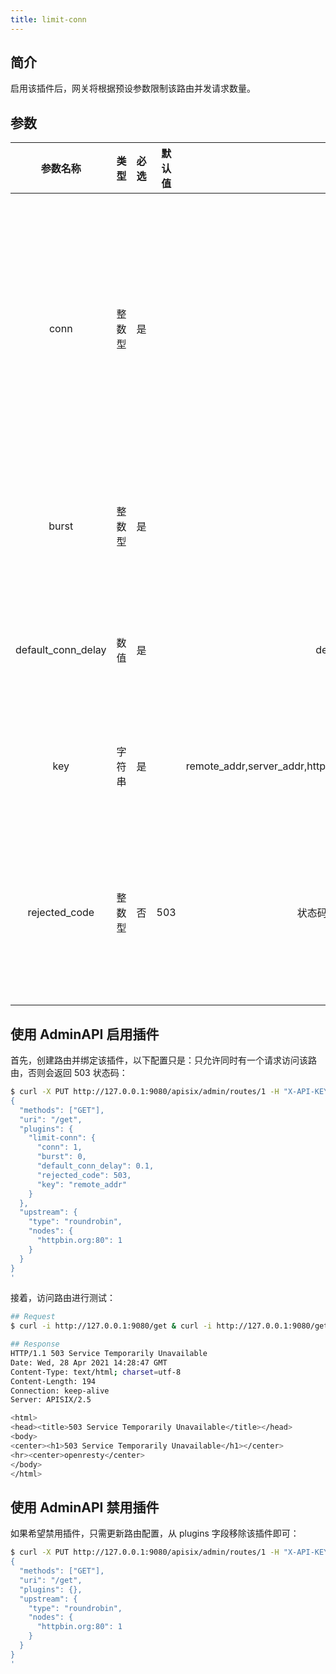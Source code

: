 ```yaml
---
title: limit-conn
---
```


<!--
#
# Licensed to the Apache Software Foundation (ASF) under one or more
# contributor license agreements.  See the NOTICE file distributed with
# this work for additional information regarding copyright ownership.
# The ASF licenses this file to You under the Apache License, Version 2.0
# (the "License"); you may not use this file except in compliance with
# the License.  You may obtain a copy of the License at
#
#     http://www.apache.org/licenses/LICENSE-2.0
#
# Unless required by applicable law or agreed to in writing, software
# distributed under the License is distributed on an "AS IS" BASIS,
# WITHOUT WARRANTIES OR CONDITIONS OF ANY KIND, either express or implied.
# See the License for the specific language governing permissions and
# limitations under the License.
#
-->

## 简介

启用该插件后，网关将根据预设参数限制该路由并发请求数量。

## 参数

|      参数名称      |  类型  | 必选  | 默认值 |                                 使用范围                                  |                                      描述                                      |
| :----------------: | :----: | :---: | :----: | :-----------------------------------------------------------------------: | :----------------------------------------------------------------------------: |
|        conn        | 整数型 |  是   |        |                                 conn > 0                                  | 允许的最大并发请求数量。大于 conn 但小于 `conn + burst` 的请求，将被延迟处理。 |
|       burst        | 整数型 |  是   |        |                                burst >= 0                                 |                        允许被延迟处理的并发请求数量量。                        |
| default_conn_delay |  数值  |  是   |        |                          default_conn_delay > 0                           |                         默认的典型请求的处理延迟时间。                         |
|        key         | 字符串 |  是   |        | remote_addr,server_addr,http_x_real_ip,http_x_forwarded_for,consumer_name |                           用于限制并发级别的关键字。                           |
|   rejected_code    | 整数型 |  否   |  503   |             状态码介于 200～599                     conn > 0              |             当并发请求数量超过 `conn + burst` 后，将返回该状态码。             |

## 使用 AdminAPI 启用插件

首先，创建路由并绑定该插件，以下配置只是：只允许同时有一个请求访问该路由，否则会返回 503 状态码：

```bash
$ curl -X PUT http://127.0.0.1:9080/apisix/admin/routes/1 -H "X-API-KEY: edd1c9f034335f136f87ad84b625c8f1" -d '
{
  "methods": ["GET"],
  "uri": "/get",
  "plugins": {
    "limit-conn": {
      "conn": 1,
      "burst": 0,
      "default_conn_delay": 0.1,
      "rejected_code": 503,
      "key": "remote_addr"
    }
  },
  "upstream": {
    "type": "roundrobin",
    "nodes": {
      "httpbin.org:80": 1
    }
  }
}
'
```

接着，访问路由进行测试：

```bash
## Request
$ curl -i http://127.0.0.1:9080/get & curl -i http://127.0.0.1:9080/get

## Response
HTTP/1.1 503 Service Temporarily Unavailable
Date: Wed, 28 Apr 2021 14:28:47 GMT
Content-Type: text/html; charset=utf-8
Content-Length: 194
Connection: keep-alive
Server: APISIX/2.5

<html>
<head><title>503 Service Temporarily Unavailable</title></head>
<body>
<center><h1>503 Service Temporarily Unavailable</h1></center>
<hr><center>openresty</center>
</body>
</html>
```

## 使用 AdminAPI 禁用插件

如果希望禁用插件，只需更新路由配置，从 plugins 字段移除该插件即可：

```bash
$ curl -X PUT http://127.0.0.1:9080/apisix/admin/routes/1 -H "X-API-KEY: edd1c9f034335f136f87ad84b625c8f1" -d '
{
  "methods": ["GET"],
  "uri": "/get",
  "plugins": {},
  "upstream": {
    "type": "roundrobin",
    "nodes": {
      "httpbin.org:80": 1
    }
  }
}
'
```